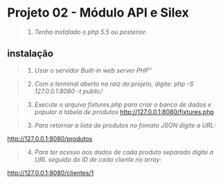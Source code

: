 Projeto 02 - Módulo API e Silex
=====================================================


>1. *Tenha instalado o php 5.5 ou posterior.*

instalação
-----------

>1. *Usar o servidor Built-in web server PHP"*

>2. *Com o terminal aberto na raiz do projeto, digite: php -S 127.0.0.1:8080 -t public/*

>3. *Execute o arquivo fixtures.php para criar o banco de dados e popular a tabela de produtos*
http://127.0.0.1:8080/fixtures.php

>3. *Para retornar a lista de produtos no fomato JSON digite a URL:*

http://127.0.0.1:8080/produtos

>4. *Para ter acesso aos dados de cada produto separado digite a URL seguido do ID de cada cliente no array:*

http://127.0.0.1:8080/clientes/1

